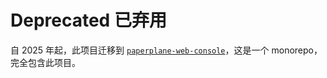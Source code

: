 # Deprecated 已弃用

自 2025 年起，此项目迁移到 [`paperplane-web-console`](https://git.paperplane.cc/jia-niang/paperplane-web-console)，这是一个 monorepo，完全包含此项目。

